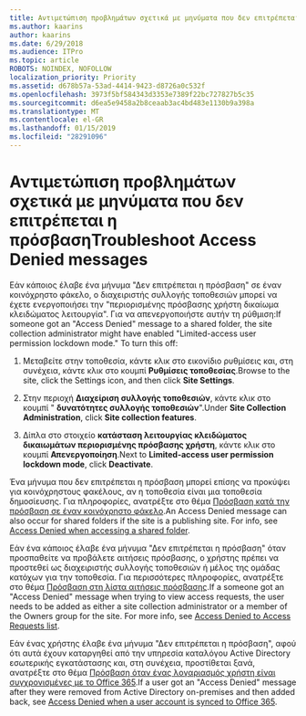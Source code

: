 ```yaml
---
title: Αντιμετώπιση προβλημάτων σχετικά με μηνύματα που δεν επιτρέπεται η πρόσβαση
ms.author: kaarins
author: kaarins
ms.date: 6/29/2018
ms.audience: ITPro
ms.topic: article
ROBOTS: NOINDEX, NOFOLLOW
localization_priority: Priority
ms.assetid: d678b57a-53ad-4414-9423-d8726a0c532f
ms.openlocfilehash: 3973f5bf584343d3353e7389f22bc727827b5c35
ms.sourcegitcommit: d6ea5e9458a2b8ceaab3ac4bd483e1130b9a398a
ms.translationtype: MT
ms.contentlocale: el-GR
ms.lasthandoff: 01/15/2019
ms.locfileid: "28291096"
---
```

# <a name="troubleshoot-access-denied-messages"></a><span data-ttu-id="2fe03-102">Αντιμετώπιση προβλημάτων σχετικά με μηνύματα που δεν επιτρέπεται η πρόσβαση</span><span class="sxs-lookup"><span data-stu-id="2fe03-102">Troubleshoot Access Denied messages</span></span>

<span data-ttu-id="2fe03-p101">Εάν κάποιος έλαβε ένα μήνυμα "Δεν επιτρέπεται η πρόσβαση" σε έναν κοινόχρηστο φάκελο, ο διαχειριστής συλλογής τοποθεσιών μπορεί να έχετε ενεργοποιήσει την "περιορισμένης πρόσβασης χρήστη δικαίωμα κλειδώματος λειτουργία". Για να απενεργοποιήστε αυτήν τη ρύθμιση:</span><span class="sxs-lookup"><span data-stu-id="2fe03-p101">If someone got an "Access Denied" message to a shared folder, the site collection administrator might have enabled "Limited-access user permission lockdown mode." To turn this off:</span></span> 
  
1. <span data-ttu-id="2fe03-105">Μεταβείτε στην τοποθεσία, κάντε κλικ στο εικονίδιο ρυθμίσεις και, στη συνέχεια, κάντε κλικ στο κουμπί **Ρυθμίσεις τοποθεσίας**.</span><span class="sxs-lookup"><span data-stu-id="2fe03-105">Browse to the site, click the Settings icon, and then click **Site Settings**.</span></span>
    
2. <span data-ttu-id="2fe03-106">Στην περιοχή **Διαχείριση συλλογής τοποθεσιών**, κάντε κλικ στο κουμπί " **δυνατότητες συλλογής τοποθεσιών**".</span><span class="sxs-lookup"><span data-stu-id="2fe03-106">Under **Site Collection Administration**, click **Site collection features**.</span></span>
    
3. <span data-ttu-id="2fe03-107">Δίπλα στο στοιχείο **κατάσταση λειτουργίας κλειδώματος δικαιωμάτων περιορισμένης πρόσβασης χρήστη**, κάντε κλικ στο κουμπί **Απενεργοποίηση**.</span><span class="sxs-lookup"><span data-stu-id="2fe03-107">Next to **Limited-access user permission lockdown mode**, click **Deactivate**.</span></span>
    
<span data-ttu-id="2fe03-p102">Ένα μήνυμα που δεν επιτρέπεται η πρόσβαση μπορεί επίσης να προκύψει για κοινόχρηστους φακέλους, αν η τοποθεσία είναι μια τοποθεσία δημοσίευσης. Για πληροφορίες, ανατρέξτε στο θέμα [Πρόσβαση κατά την πρόσβαση σε έναν κοινόχρηστο φάκελο](https://go.microsoft.com/fwlink/?linkid=2004317).</span><span class="sxs-lookup"><span data-stu-id="2fe03-p102">An Access Denied message can also occur for shared folders if the site is a publishing site. For info, see [Access Denied when accessing a shared folder](https://go.microsoft.com/fwlink/?linkid=2004317).</span></span>
  
<span data-ttu-id="2fe03-p103">Εάν ένα κάποιος έλαβε ένα μήνυμα "Δεν επιτρέπεται η πρόσβαση" όταν προσπαθείτε να προβάλετε αιτήσεις πρόσβασης, ο χρήστης πρέπει να προστεθεί ως διαχειριστής συλλογής τοποθεσιών ή μέλος της ομάδας κατόχων για την τοποθεσία. Για περισσότερες πληροφορίες, ανατρέξτε στο θέμα [Πρόσβαση στη λίστα αιτήσεις πρόσβασης](https://go.microsoft.com/fwlink/?linkid=2004220).</span><span class="sxs-lookup"><span data-stu-id="2fe03-p103">If a someone got an "Access Denied" message when trying to view access requests, the user needs to be added as either a site collection administrator or a member of the Owners group for the site. For more info, see [Access Denied to Access Requests list](https://go.microsoft.com/fwlink/?linkid=2004220).</span></span>
  
<span data-ttu-id="2fe03-112">Εάν ένας χρήστης έλαβε ένα μήνυμα "Δεν επιτρέπεται η πρόσβαση", αφού ότι αυτά έχουν καταργηθεί από την υπηρεσία καταλόγου Active Directory εσωτερικής εγκατάστασης και, στη συνέχεια, προστίθεται ξανά, ανατρέξτε στο θέμα [Πρόσβαση όταν ένας λογαριασμός χρήστη είναι συγχρονισμένες με το Office 365](https://go.microsoft.com/fwlink/?linkid=2004318).</span><span class="sxs-lookup"><span data-stu-id="2fe03-112">If a user got an "Access Denied" message after they were removed from Active Directory on-premises and then added back, see [Access Denied when a user account is synced to Office 365](https://go.microsoft.com/fwlink/?linkid=2004318).</span></span>
  

